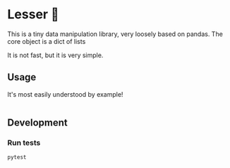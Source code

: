 # Lesser :panda_face:

This is a tiny data manipulation library, very loosely based on pandas.
The core object is a dict of lists

It is not fast, but it is very simple.

## Usage

It's most easily understood by example!

```
```

## Development

### Run tests

`pytest`
